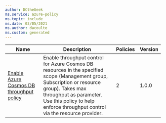 ```yaml
---
author: DCtheGeek
ms.service: azure-policy
ms.topic: include
ms.date: 03/05/2021
ms.author: dacoulte
ms.custom: generated
---
```


|Name |Description |Policies |Version |
|---|---|---|---|
|[Enable Azure Cosmos DB throughput policy](https://github.com/Azure/azure-policy/blob/master/built-in-policies/policySetDefinitions/Cosmos%20DB/Cosmos_Throughput.json) |Enable throughput control for Azure Cosmos DB resources in the specified scope (Management group, Subscription or resource group). Takes max throughput as parameter. Use this policy to help enforce throughput control via the resource provider. |2 |1.0.0 |
